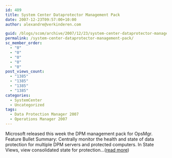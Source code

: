```yaml
---
id: 489
title: System Center Dataprotector Management Pack
date: 2007-12-23T09:57:00+10:00
author: alexandre@verkinderen.com

guid: /blogs/scom/archive/2007/12/23/system-center-dataprotector-management-pack.aspx
permalink: /system-center-dataprotector-management-pack/
sc_member_order:
  - "0"
  - "0"
  - "0"
  - "0"
  - "0"
post_views_count:
  - "1385"
  - "1385"
  - "1385"
  - "1385"
categories:
  - SystemCenter
  - Uncategorized
tags:
  - Data Protection Manager 2007
  - Operations Manager 2007
---
```

Microsoft released this week the DPM management pack for OpsMgr. Feature Bullet Summary: Centrally monitor the health and state of data protection for multiple DPM servers and protected computers. In State Views, view consolidated state for protection&#8230;([read more](http://trycatch.be/blogs/scug/archive/2007/12/23/system-center-dataprotector-management-pack.aspx))<img src="http://trycatch.be/aggbug.aspx?PostID=305" width="1" height="1" />
